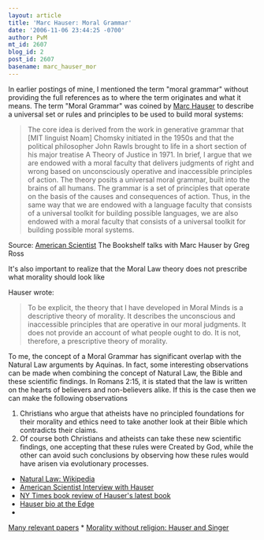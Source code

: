 ```yaml
---
layout: article
title: 'Marc Hauser: Moral Grammar'
date: '2006-11-06 23:44:25 -0700'
author: PvM
mt_id: 2607
blog_id: 2
post_id: 2607
basename: marc_hauser_mor
---
```

In earlier postings of mine, I mentioned the term "moral grammar" without providing the full references as to where the term originates and what it means. The term "Moral Grammar" was coined by [Marc Hauser](http://www.wjh.harvard.edu/~mnkylab/LPPI.html) to describe a universal set or rules and principles to be used to build moral systems:

> The core idea is derived from the work in generative grammar that \[MIT linguist Noam\] Chomsky initiated in the 1950s and that the political philosopher John Rawls brought to life in a short section of his major treatise A Theory of Justice in 1971. In brief, I argue that we are endowed with a moral faculty that delivers judgments of right and wrong based on unconsciously operative and inaccessible principles of action. The theory posits a universal moral grammar, built into the brains of all humans. The grammar is a set of principles that operate on the basis of the causes and consequences of action. Thus, in the same way that we are endowed with a language faculty that consists of a universal toolkit for building possible languages, we are also endowed with a moral faculty that consists of a universal toolkit for building possible moral systems.

 

Source: [American Scientist](http://www.americanscientist.org/template/InterviewTypeDetail/assetid/52880) The Bookshelf talks with Marc Hauser by Greg Ross

It's also important to realize that the Moral Law theory does not prescribe what morality should look like


Hauser wrote:

> To be explicit, the theory that I have developed in Moral Minds is a descriptive theory of morality. It describes the unconscious and inaccessible principles that are operative in our moral judgments. It does not provide an account of what people ought to do. It is not, therefore, a prescriptive theory of morality. 

To me, the concept of a Moral Grammar has significant overlap with the Natural Law arguments by Aquinas. In fact, some interesting observations can be made when combining the concept of Natural Law, the Bible and these scientific findings.
In Romans 2:15, it is stated that the law is written on the hearts of believers and non-believers alike. If this is the case then we can make the following observations

1. Christians who argue that atheists have no principled foundations for their morality and ethics need to take another look at their Bible which contradicts their claims.
2. Of course both Christians and atheists can take these new scientific findings, one accepting that these rules were Created by God, while the other can avoid such conclusions by observing how these rules would have arisen via evolutionary processes.


* [Natural Law: Wikipedia](http://en.wikipedia.org/wiki/Natural_law)
* [American Scientist Interview with Hauser](http://www.americanscientist.org/template/InterviewTypeDetail/assetid/52880)
* [NY Times book review of Hauser's latest book](http://www.nytimes.com/2006/08/27/books/review/Rorty.t.html?ex=1314331200&amp;en=d7159bc4d0fa6fc7&amp;ei=5088&amp;partner=rssnyt&amp;emc=rss)
* [Hauser bio at the Edge](http://www.edge.org/3rd_culture/bios/hauser.html)
* 
[Many relevant papers](http://www.wjh.harvard.edu/%7Emnkylab/publications/recent.htm)
* 
[Morality without religion: Hauser and Singer](http://www.wjh.harvard.edu/~mnkylab/publications/recent/HauserSingerMoralRelig05.pdf)

